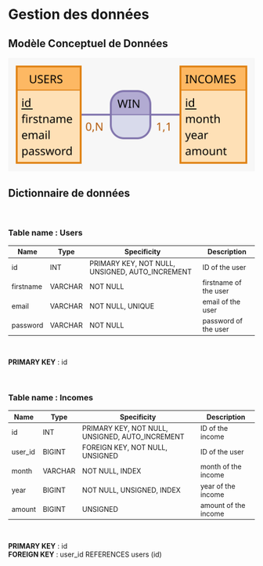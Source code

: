 # Gestion des données

## Modèle Conceptuel de Données  

![MCD SmartUp](./smartUp-MCD.svg)

## Dictionnaire de données  

&nbsp;

### Table name : Users  

| Name | Type | Specificity | Description  |
|-|-|-|-|
| id | INT | PRIMARY KEY, NOT NULL, UNSIGNED, AUTO_INCREMENT | ID of the user|  
| firstname | VARCHAR | NOT NULL | firstname of the user |
| email | VARCHAR | NOT NULL, UNIQUE | email of the user |
| password | VARCHAR | NOT NULL | password of the user |

&nbsp;

**PRIMARY KEY** : id

&nbsp;

### Table name : Incomes  

| Name | Type | Specificity | Description |
|-|-|-|-|
| id | INT | PRIMARY KEY, NOT NULL, UNSIGNED, AUTO_INCREMENT | ID of the income|
| user_id | BIGINT | FOREIGN KEY, NOT NULL, UNSIGNED | ID of the user |
| month | VARCHAR | NOT NULL, INDEX | month of the income |
| year | BIGINT | NOT NULL, UNSIGNED, INDEX | year of the income |
| amount | BIGINT | UNSIGNED | amount of the income  |

&nbsp;

**PRIMARY KEY** : id  
**FOREIGN KEY** : user_id REFERENCES users (id)

